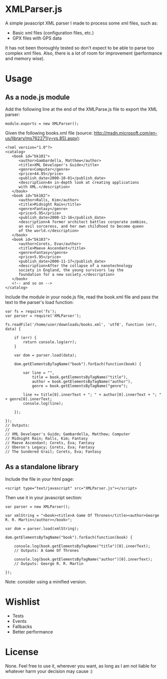 XMLParser.js
============

A simple javascript XML parser I made to process some xml files, such as:

* Basic xml files (configuration files, etc.)
* GPX files with GPS data

It has not been thoroughly tested so don't expect to be able to parse too complex xml files. Also, there is a lot of room for improvement (performance and memory wise).

# Usage

## As a node.js module

Add the following line at the end of the XMLParse.js file to export the XML parser:

```
module.exports = new XMLParser();
```

Given the following books.xml file (source: http://msdn.microsoft.com/en-us/library/ms762271(v=vs.85).aspx):

```
<?xml version="1.0"?>
<catalog>
   <book id="bk101">
      <author>Gambardella, Matthew</author>
      <title>XML Developer's Guide</title>
      <genre>Computer</genre>
      <price>44.95</price>
      <publish_date>2000-10-01</publish_date>
      <description>An in-depth look at creating applications 
      with XML.</description>
   </book>
   <book id="bk102">
      <author>Ralls, Kim</author>
      <title>Midnight Rain</title>
      <genre>Fantasy</genre>
      <price>5.95</price>
      <publish_date>2000-12-16</publish_date>
      <description>A former architect battles corporate zombies, 
      an evil sorceress, and her own childhood to become queen 
      of the world.</description>
   </book>
   <book id="bk103">
      <author>Corets, Eva</author>
      <title>Maeve Ascendant</title>
      <genre>Fantasy</genre>
      <price>5.95</price>
      <publish_date>2000-11-17</publish_date>
      <description>After the collapse of a nanotechnology 
      society in England, the young survivors lay the 
      foundation for a new society.</description>
   </book>
   <!-- and so on -->
</catalog>
```

Include the module in your node.js file, read the book.xml file and pass the text to the parser's load function:

```
var fs = require('fs');
var parser = require('XMLParser');

fs.readFile('/home/user/downloads/books.xml', 'utf8', function (err, data) {

    if (err) {
        return console.log(err);
    }

    var dom = parser.load(data);

    dom.getElementsByTagName("book").forEach(function(book) {

        var line = "",
            title = book.getElementsByTagName("title"),
            author = book.getElementsByTagName("author"),
            genre = book.getElementsByTagName("genre");

        line += title[0].innerText + "; " + author[0].innerText + "; " + genre[0].innerText;
        console.log(line);

    });

});
// Outputs:
//
// XML Developer's Guide; Gambardella, Matthew; Computer
// Midnight Rain; Ralls, Kim; Fantasy
// Maeve Ascendant; Corets, Eva; Fantasy
// Oberon's Legacy; Corets, Eva; Fantasy
// The Sundered Grail; Corets, Eva; Fantasy
```

## As a standalone library

Include the file in your html page:

```
<script type="text/javascript" src="XMLParser.js"></script>
```

Then use it in your javascript section:

```
var parser = new XMLParser();

var xmlString = "<book><title>A Game Of Thrones</title><author>George R. R. Martin</author></book>";

var dom = parser.load(xmlString);

dom.getElementsByTagName("book").forEach(function(book) {

    console.log(book.getElementsByTagName("title")[0].innerText);
    // Outputs: A Game Of Thrones

    console.log(book.getElementsByTagName("author")[0].innerText);
    // Outputs: George R. R. Martin

});
```

Note: consider using a minified version.

# Wishlist

* Tests
* Events
* Fallbacks
* Better performance

# License

None. Feel free to use it, wherever you want, as long as I am not liable for whatever harm your decision may cause :)

